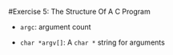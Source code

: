 #Exercise 5: The Structure Of A C Program

- `argc`: argument count

- `char *argv[]`: A `char *` string for arguments